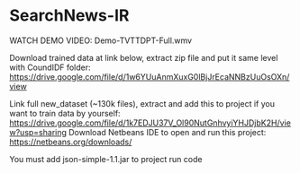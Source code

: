 # SearchNews-IR

WATCH DEMO VIDEO: Demo-TVTTDPT-Full.wmv

Download trained data at link below, extract zip file and put it same level with CoundIDF folder:
https://drive.google.com/file/d/1w6YUuAnmXuxG0lBjJrEcaNNBzUuOsOXn/view

Link full new_dataset (~130k files), extract and add this to project if you want to train data by yourself:
https://drive.google.com/file/d/1k7EDJU37V_Ol90NutGnhvyiYHJDjbK2H/view?usp=sharing
Download Netbeans IDE to open and run this project: https://netbeans.org/downloads/

You must add json-simple-1.1.jar to project run code

